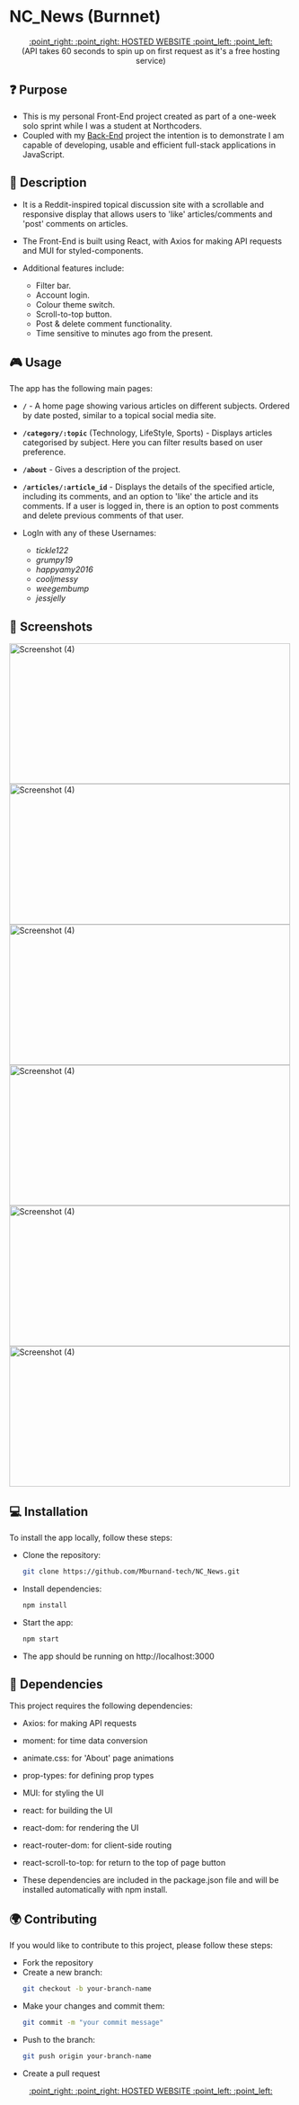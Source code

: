 # NC_News (Burnnet)
<div align="center"><a href='https://burnet-news.netlify.app/'> :point_right: :point_right: HOSTED WEBSITE :point_left: :point_left: <a></div>
<div align="center">(API takes 60 seconds to spin up on first request as it's a free hosting service)</div>
  
## :question: Purpose

- This is my personal Front-End project created as part of a one-week solo sprint while I was a student at Northcoders. 
- Coupled with my [Back-End](https://github.com/Mburnand-tech/News_Server) project the intention is to demonstrate I am capable of developing, usable and efficient full-stack applications in JavaScript. 

## :memo: Description
  
- It is a Reddit-inspired topical discussion site with a scrollable and responsive display that allows users to 'like' articles/comments and 'post' comments on articles. 
- The Front-End is built using React, with Axios for making API requests and MUI for styled-components. 
  
- Additional features include:
  - Filter bar.
  - Account login.
  - Colour theme switch.
  - Scroll-to-top button.
  - Post & delete comment functionality.
  - Time sensitive to minutes ago from the present. 

## :video_game: Usage
  
The app has the following main pages:

- **`/`**  - A home page showing various articles on different subjects. Ordered by date posted, similar to a topical social media site. 
- **`/category/:topic`** (Technology, LifeStyle, Sports) - Displays articles categorised by subject. Here you can filter results based on user preference. 
- **`/about`** - Gives a description of the project.
- **`/articles/:article_id`** - Displays the details of the specified article, including its comments, and an option to 'like' the article and its comments. If a user is logged in, there is an option to post comments and delete previous comments of that user. 

- LogIn with any of these Usernames:
  - *tickle122*
  - *grumpy19*
  - *happyamy2016*
  - *cooljmessy*
  - *weegembump*
  - *jessjelly*

## 📸 Screenshots

<img width="500" height="250" alt="Screenshot (4)" src="https://github.com/Mburnand-tech/NC_News/assets/82216191/b6f9edfc-4025-43d7-9a2c-a86c18910976">

<img width="500" height="250" alt="Screenshot (4)" src="https://github.com/Mburnand-tech/NC_News/assets/82216191/01e00fbf-6331-4620-b84e-52986dd435bd">

<img width="500" height="250" alt="Screenshot (4)" src="https://github.com/Mburnand-tech/NC_News/assets/82216191/2fe60887-6e16-4067-a78d-01d7c3842e2a">

<img width="500" height="250" alt="Screenshot (4)" src="https://github.com/Mburnand-tech/NC_News/assets/82216191/85700fdc-3122-44ff-ba73-7c3032f7e967">

<img width="500" height="250" alt="Screenshot (4)" src="https://github.com/Mburnand-tech/NC_News/assets/82216191/55759a61-4213-4bb7-b142-7264ea32e4f7">

<img width="500" height="250" alt="Screenshot (4)" src="https://github.com/Mburnand-tech/NC_News/assets/82216191/c6eae56d-04be-4688-b1d5-a10f50493250">


## :computer: Installation
  
To install the app locally, follow these steps:

- Clone the repository: 
  ```bash
  git clone https://github.com/Mburnand-tech/NC_News.git
  ```
- Install dependencies: 
  ```bash 
  npm install
  ```
- Start the app: 
  ```bash
  npm start
  ```
- The app should be running on http://localhost:3000
  
## :scroll: Dependencies
  
This project requires the following dependencies:

- Axios: for making API requests
- moment: for time data conversion
- animate.css: for 'About' page animations
- prop-types: for defining prop types
- MUI: for styling the UI
- react: for building the UI
- react-dom: for rendering the UI
- react-router-dom: for client-side routing
- react-scroll-to-top: for return to the top of page button

- These dependencies are included in the package.json file and will be installed automatically with npm install.

## :earth_africa: Contributing
  
If you would like to contribute to this project, please follow these steps:

- Fork the repository
- Create a new branch: 
  ```bash
  git checkout -b your-branch-name
  ```
- Make your changes and commit them: 
  ```bash
  git commit -m "your commit message"
  ```
- Push to the branch: 
  ```bash
  git push origin your-branch-name
  ```
- Create a pull request

<!-- notes

- home page is ordered by date posted

- dates are sensitive to the minute. 

- can delete comment if logged in as the same user

- list all possible users to log in as  -->
                                                                         

<div align="center"><a href='https://burnet-news.netlify.app/'> :point_right: :point_right: HOSTED WEBSITE :point_left: :point_left: <a></div>
  

